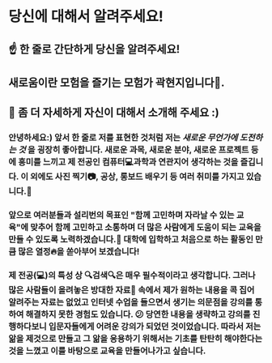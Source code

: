 # 당신에 대해서 알려주세요!

## ☝️ 한 줄로 간단하게 당신을 알려주세요!
## 새로움이란 모험을 즐기는 모험가 곽현지입니다:crystal_ball:. 

## 🙌 좀 더 자세하게 자신이 대해서 소개해 주세요 :)

### 안녕하세요:) 앞서 한 줄로 저를 표현한 것처럼 저는 _새로운 무언가에 도전하는 것_ 을 굉장히 좋아합니다. 새로운 과목, 새로운 분야, 새로운 프로젝트 등에 흥미를 느끼고 제 전공인 컴퓨터:computer:과학과 연관지어 생각하는 것을 즐깁니다. 이 외에도 사진 찍기:camera:, 공상, 롱보드 배우기 등 여러 취미를 가지고 있습니다.:feet:

### 앞으로 여러분들과 설리번의 목표인 "함께 고민하며 자라날 수 있는 교육"에 맞추어 함께 고민하고 소통하며 더 많은 사람에게 도움이 되는 교육을 만들 수 있도록 노력하겠습니다.:punch: 대학에 입학하고 처음으로 하는 활동인 만큼 많은 열정:fire:을 쏟아부어 보겠습니다!

### 제 전공(:computer:)의 특성 상 :mag:검색:mag:은 매우 필수적이라고 생각합니다. 그러나 많은 사람들이 올려놓은 방대한 자료:floppy_disk: 속에서 제가 원하는 내용을 콕 집어 알려주는 자료는 없었고 인터넷 수업을 들으면서 생기는 의문점을 강의를 통하여 해결하지 못한 경험도 있습니다. :confused: 당연한 내용을 생략하고 강의를 진행하다보니 입문자들에게 어려운 강의가 되었던 것이었습니다. 따라서 저는 앎을 제것으로 만들고 그 앎을 응용하기 위해서는 기초를 탄탄히 해야한다는 것을 느꼈고 이를 바탕으로 교육을 만들어나가고 싶습니다.
